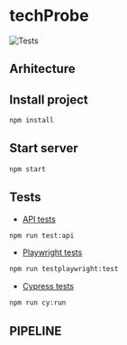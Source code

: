 # techProbe

![Tests](https://github.com/CodrutaA/techProbe/actions/workflows/test.yml/badge.svg)

## Arhitecture

## Install project

```bash
npm install
```

## Start server

```bash
npm start
```

## Tests

- [API tests](./tests/api/)

```bash
npm run test:api
```

- [Playwright tests](./tests/e2e/)

```bash
npm run testplaywright:test
```

- [Cypress tests](./cypress/e2e/)

```bash
npm run cy:run
```

## PIPELINE
